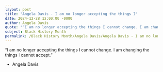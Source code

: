 ```yaml
---
layout: post
title: "Angela Davis - I am no longer accepting the things I"
date: 2024-12-28 12:00:00 -0000
author: Angela Davis
quote: "“I am no longer accepting the things I cannot change. I am changing the things I cannot accept.”"
subject: Black History Month
permalink: /Black History Month/Angela Davis/Angela Davis - I am no longer accepting the things I
---
```


“I am no longer accepting the things I cannot change. I am changing the things I cannot accept.”

- Angela Davis
